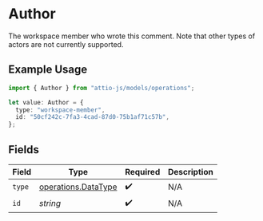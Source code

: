 # Author

The workspace member who wrote this comment. Note that other types of actors are not currently supported.

## Example Usage

```typescript
import { Author } from "attio-js/models/operations";

let value: Author = {
  type: "workspace-member",
  id: "50cf242c-7fa3-4cad-87d0-75b1af71c57b",
};
```

## Fields

| Field                                                      | Type                                                       | Required                                                   | Description                                                |
| ---------------------------------------------------------- | ---------------------------------------------------------- | ---------------------------------------------------------- | ---------------------------------------------------------- |
| `type`                                                     | [operations.DataType](../../models/operations/datatype.md) | :heavy_check_mark:                                         | N/A                                                        |
| `id`                                                       | *string*                                                   | :heavy_check_mark:                                         | N/A                                                        |